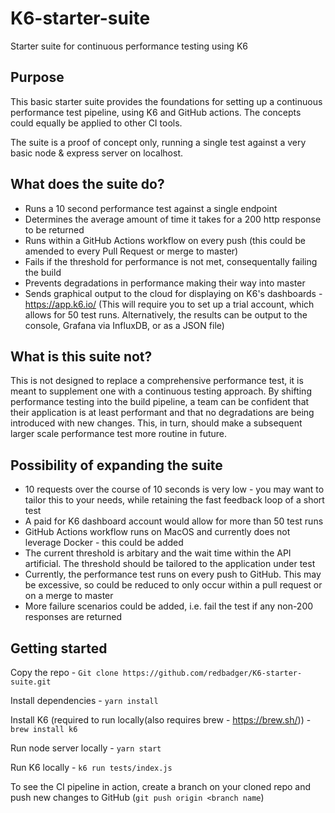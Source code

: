 # K6-starter-suite
Starter suite for continuous performance testing using K6

## Purpose
This basic starter suite provides the foundations for setting up a continuous performance test pipeline, using K6 and GitHub actions. The concepts could equally be applied to other CI tools.

The suite is a proof of concept only, running a single test against a very basic node & express server on localhost.


## What does the suite do?
- Runs a 10 second performance test against a single endpoint
- Determines the average amount of time it takes for a 200 http response to be returned
- Runs within a GitHub Actions workflow on every push (this could be amended to every Pull Request or merge to master)
- Fails if the threshold for performance is not met, consequentally failing the build
- Prevents degradations in performance making their way into master
- Sends graphical output to the cloud for displaying on K6's dashboards - https://app.k6.io/ (This will require you to set up a trial account, which allows for 50 test runs. Alternatively, the results can be output to the console, Grafana via InfluxDB, or as a JSON file)

## What is this suite not?
This is not designed to replace a comprehensive performance test, it is meant to supplement one with a continuous testing approach. By shifting performance testing into the build pipeline, a team can be confident that their application is at least performant and that no degradations are being introduced with new changes. This, in turn, should make a subsequent larger scale performance test more routine in future.

## Possibility of expanding the suite
- 10 requests over the course of 10 seconds is very low - you may want to tailor this to your needs, while retaining the fast feedback loop of a short test
- A paid for K6 dashboard account would allow for more than 50 test runs
- GitHub Actions workflow runs on MacOS and currently does not leverage Docker - this could be added
- The current threshold is arbitary and the wait time within the API artificial. The threshold should be tailored to the application under test
- Currently, the performance test runs on every push to GitHub. This may be excessive, so could be reduced to only occur within a pull request or on a merge to master
- More failure scenarios could be added, i.e. fail the test if any non-200 responses are returned


## Getting started

Copy the repo - `Git clone https://github.com/redbadger/K6-starter-suite.git`

Install dependencies - `yarn install`

Install K6 (required to run locally(also requires brew - https://brew.sh/)) - `brew install k6`

Run node server locally - `yarn start`

Run K6 locally - `k6 run tests/index.js`

To see the CI pipeline in action, create a branch on your cloned repo and push new changes to GitHub (`git push origin <branch name`)
